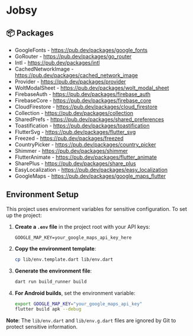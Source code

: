 # Jobsy

## :package: Packages
- GoogleFonts - https://pub.dev/packages/google_fonts
- GoRouter - https://pub.dev/packages/go_router
- Intl - https://pub.dev/packages/intl
- CachedNetworkImage - https://pub.dev/packages/cached_network_image
- Provider - https://pub.dev/packages/provider
- WoltModalSheet - https://pub.dev/packages/wolt_modal_sheet
- FirebaseAuth - https://pub.dev/packages/firebase_auth
- FirebaseCore - https://pub.dev/packages/firebase_core
- CloudFirestore - https://pub.dev/packages/cloud_firestore
- Collection - https://pub.dev/packages/collection
- SharedPrefs - https://pub.dev/packages/shared_preferences
- Toastification - https://pub.dev/packages/toastification
- FlutterSvg - https://pub.dev/packages/flutter_svg
- Freezed - https://pub.dev/packages/freezed
- CountryPicker - https://pub.dev/packages/country_picker
- Shimmer - https://pub.dev/packages/shimmer
- FlutterAnimate - https://pub.dev/packages/flutter_animate
- SharePlus - https://pub.dev/packages/share_plus
- EasyLocalization - https://pub.dev/packages/easy_localization
- GoogleMaps - https://pub.dev/packages/google_maps_flutter

## Environment Setup

This project uses environment variables for sensitive configuration. To set up the project:

1. **Create a `.env` file** in the project root with your API keys:
   ```
   GOOGLE_MAP_KEY=your_google_maps_api_key_here
   ```

2. **Copy the environment template**:
   ```bash
   cp lib/env.template.dart lib/env.dart
   ```

3. **Generate the environment file**:
   ```bash
   dart run build_runner build
   ```

4. **For Android builds**, set the environment variable:
   ```bash
   export GOOGLE_MAP_KEY="your_google_maps_api_key"
   flutter build apk --debug
   ```

**Note**: The `lib/env.dart` and `lib/env.g.dart` files are ignored by Git to protect sensitive information.
